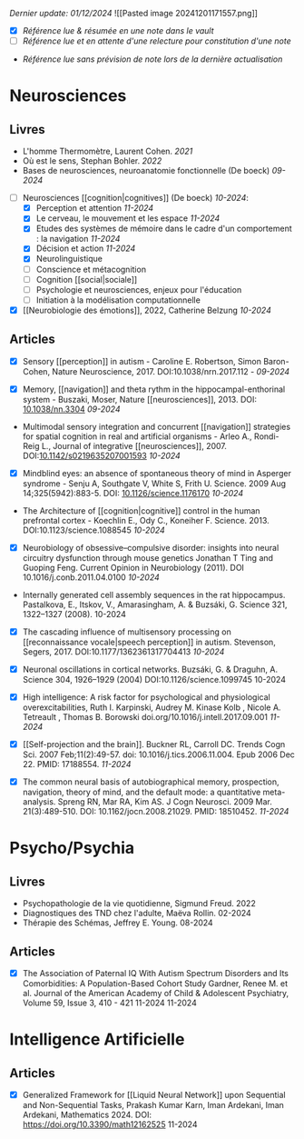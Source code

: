 
*Dernier update: 01/12/2024*
![[Pasted image 20241201171557.png]]

- [x] *Référence lue & résumée en une note dans le vault*
- [ ] *Référence lue et en attente d'une relecture pour constitution d'une note*
- *Référence lue sans prévision de note lors de la dernière actualisation*
# Neurosciences

## Livres
- L'homme Thermomètre, Laurent Cohen. *2021*
- Où est le sens, Stephan Bohler. *2022*
- Bases de neurosciences, neuroanatomie fonctionnelle (De boeck) *09-2024*

- [ ] Neurosciences [[cognition|cognitives]] (De boeck) *10-2024*:  
	- [x] Perception et attention *11-2024*
	- [x] Le cerveau, le mouvement et les espace *11-2024*
	- [x] Etudes des systèmes de mémoire dans le cadre d'un comportement : la navigation *11-2024*
	- [x] Décision et action *11-2024*
	- [x] Neurolinguistique
	- [ ] Conscience et métacognition
	- [ ] Cognition [[social|sociale]]
	- [ ] Psychologie et neurosciences, enjeux pour l'éducation
	- [ ] Initiation à la modélisation computationnelle 

- [x] [[Neurobiologie des émotions]], 2022, Catherine Belzung *10-2024* 

## Articles
- [x] Sensory [[perception]] in autism - Caroline E. Robertson, Simon Baron-Cohen, Nature Neuroscience, 2017. DOI:10.1038/nrn.2017.112 - *09-2024* 

- [x] Memory, [[navigation]] and theta rythm in the hippocampal-enthorinal system - Buszaki, Moser,  Nature [[neurosciences]], 2013. DOI: [10.1038/nn.3304](https://doi.org/10.1038/nn.3304) *09-2024*

- Multimodal sensory integration and concurrent [[navigation]] strategies for spatial cognition in real and artificial organisms - Arleo A., Rondi-Reig L., Journal of integrative [[neurosciences]], 2007.  DOI:[10.1142/s0219635207001593](https://doi.org/10.1142/s0219635207001593) *10-2024*

- [x] Mindblind eyes: an absence of spontaneous theory of mind in Asperger syndrome - Senju A, Southgate V, White S, Frith U.  Science. 2009 Aug 14;325(5942):883-5. DOI: [10.1126/science.1176170](https://doi.org/10.1126/science.1176170) *10-2024*

- The Architecture of [[cognition|cognitive]] control in the human prefrontal cortex - Koechlin E., Ody C., Koneiher F. Science. 2013. DOI:10.1123/science.1088545 *10-2024*

- [x] Neurobiology of obsessive–compulsive disorder: insights into neural circuitry dysfunction through mouse genetics Jonathan T Ting and Guoping Feng. Current Opinion in Neurobiology (2011). DOI 10.1016/j.conb.2011.04.0100 *10-2024*

- Internally generated cell assembly sequences in the rat hippocampus. Pastalkova, E., Itskov, V., Amarasingham, A. & Buzsáki, G.  Science 321, 1322–1327 (2008). 10-2024

- [x] The cascading influence of multisensory processing on [[reconnaissance vocale|speech perception]] in autism. Stevenson, Segers, 2017. DOI:10.1177/1362361317704413 *10-2024* 

- [x] Neuronal oscillations in cortical networks. Buzsáki, G. & Draguhn, A.  Science 304, 1926–1929 (2004) DOI:10.1126/science.1099745 10-2024

- [x] High intelligence: A risk factor for psychological and physiological overexcitabilities, Ruth I. Karpinski, Audrey M. Kinase Kolb , Nicole A. Tetreault , Thomas B. Borowski  doi.org/10.1016/j.intell.2017.09.001 *11-2024*

 - [x] [[Self-projection and the brain]]. Buckner RL, Carroll DC. Trends Cogn Sci. 2007 Feb;11(2):49-57. doi: 10.1016/j.tics.2006.11.004. Epub 2006 Dec 22. PMID: 17188554. *11-2024*
 
 - [x] The common neural basis of autobiographical memory, prospection, navigation, theory of mind, and the default mode: a quantitative meta-analysis. Spreng RN, Mar RA, Kim AS. J Cogn Neurosci. 2009 Mar. 21(3):489-510. DOI: 10.1162/jocn.2008.21029. PMID: 18510452. *11-2024*
 
# Psycho/Psychia

## Livres
- Psychopathologie de la vie quotidienne, Sigmund Freud. 2022
- Diagnostiques des TND chez l'adulte, Maëva Rollin. 02-2024
- Thérapie des Schémas, Jeffrey E. Young. 08-2024

## Articles

- [x] The Association of Paternal IQ With Autism Spectrum Disorders and Its Comorbidities: A Population-Based Cohort Study Gardner, Renee M. et al. Journal of the American Academy of Child & Adolescent Psychiatry, Volume 59, Issue 3, 410 - 421 11-2024 11-2024
# Intelligence Artificielle 

## Articles
- [x] Generalized Framework for [[Liquid Neural Network]] upon Sequential and Non-Sequential Tasks, Prakash Kumar Karn, Iman Ardekani, Iman Ardekani, Mathematics 2024. DOI: https://doi.org/10.3390/math12162525 11-2024



